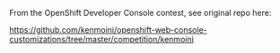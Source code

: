 From the OpenShift Developer Console contest, see original repo here:

https://github.com/kenmoini/openshift-web-console-customizations/tree/master/competition/kenmoini
